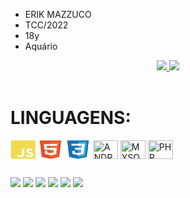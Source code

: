 - ERIK MAZZUCO
- TCC/2022
- 18y
- Aquário

<div align="center">
  <a href="https://github.com/ErikMazzuco">
  <img height="130em" src="https://github-readme-stats.vercel.app/api?username=ErikMazzuco&show_icons=true&theme=dark&include_all_commits=true&count_private=true"/>
  <img height="130em" src="https://github-readme-stats.vercel.app/api/top-langs/?username=ErikMazzuco&layout=compact&langs_count=7&theme=dark"/>
</div>
</a>

<div style="display: inline_block"><br>
<h1  title="SOMENTE BÁSICO">LINGUAGENS:</h1>

  <img align="center" title="JAVA SCRIPT" alt="ERIK-Js" height="30" width="40" src="https://raw.githubusercontent.com/devicons/devicon/master/icons/javascript/javascript-plain.svg">
  <img align="center" title="HTML5"alt="ERIK-HTML" height="30" width="40" src="https://raw.githubusercontent.com/devicons/devicon/master/icons/html5/html5-original.svg">
  <img align="center" title="CSS" alt="ERIK-CSS" height="30" width="40" src="https://raw.githubusercontent.com/devicons/devicon/master/icons/css3/css3-original.svg">
  <img align="center" title="ANDROID" height="30" width="40" src="https://cdn.jsdelivr.net/gh/devicons/devicon/icons/android/android-plain.svg" />
  <img align="center" title="MYSQL" height="30" width="40"src="https://cdn.jsdelivr.net/gh/devicons/devicon/icons/mysql/mysql-original.svg" />
   <img align="center" title="PHP" height="30" width="40" src="https://cdn.jsdelivr.net/gh/devicons/devicon/icons/php/php-plain.svg" />
                   
            
  <!--<img align="right"  alt="ERIK-pic" height="150" style="border-radius:50px;"
  
  src="https://media.discordapp.net/attachments/639956127056134178/890373478988013628/Publicacoes_Instagram_1_1.png?width=676&height=676">-->

</div>

  ##
 
<div>
  <a href="https://www.youtube.com/channel/UCDiZI8C5fvnYtiht-28jvkQ" target="_blank"><img src="https://img.shields.io/badge/YouTube-FF0000? style=&logo=youtube&logoColor=white"target="_blank"></a>
 <a href="https://www.instagram.com/erikmazzuco/"target="_blank"><img src="https://img.shields.io/badge/-Instagram-%23E4405F?style=&logo=instagram&logoColor=white" target="_blank"></a>
<a href="https://www.twitch.tv/erikmazzuco"target="_blank"><img src="https://img.shields.io/badge/Twitch-9146FF?style=&logo=twitch&logoColor=white" target="_blank"></a>
<a href="https://discordapp.com/users/ErikMazzuco#2437" target="_blank"><img src="https://img.shields.io/badge/Discord-7289DA?style=for-the- badge&logo=discord&logoColor=white"target="_blank"></a>
  <a href = "erikmazzucomatheus789@gmail.com"><img src="https://img.shields.io/badge/-Gmail-%23333?style=&logo=gmail&logoColor=white"destino="_blank"></a>
  <a href="https://www.linkedin.com/in/erik-matheus-588819205/"target="_blank"><img src="https://img.shields.io/badge/-LinkedIn-%230077B5?style=for-the- badge&logo=linkedin&logoColor=white"target="_blank"></a>
 
  
 
</div>






<!--
**ErikMazzuco/ErikMazzuco** is a ✨ _special_ ✨ repository because its `README.md` (this file) appears on your GitHub profile.

Here are some ideas to get you started:

- 🔭 I’m currently working on ...
- 🌱 I’m currently learning ...
- 👯 I’m looking to collaborate on ...
- 🤔 I’m looking for help with ...
- 💬 Ask me about ...
- 📫 How to reach me: ...
- 😄 Pronouns: ...
- ⚡ Fun fact: ...
-->

